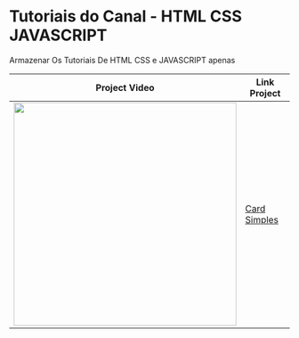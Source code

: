 # Tutoriais do Canal - HTML CSS JAVASCRIPT
 Armazenar Os Tutoriais De HTML CSS e JAVASCRIPT apenas


| Project Video| Link Project |
| ------ | ------ |
| <img src="https://i.ytimg.com/vi/usIYMt8v2Uc/hq720.jpg" width="400px"> |  [Card Simples](https://github.com/guifilho/Tutoriais-do-Canal-HTML-CSS-JAVASCRIPT/tree/main/Card_Simples) |

